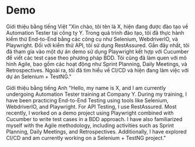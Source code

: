 # Demo
Giới thiệu bằng tiếng Việt
"Xin chào, tôi tên là X, hiện đang được đào tạo về Automation Tester tại công ty Y. Trong quá trình đào tạo, tôi đã thực hành kiểm thử End-to-End bằng các công cụ như Selenium, WebdriverIO, và Playwright. Đối với kiểm thử API, tôi sử dụng RestAssured. Gần đây nhất, tôi đã tham gia vào một dự án demo sử dụng Playwright kết hợp với Cucumber để viết các test case theo phương pháp BDD. Tôi cũng đã làm quen với mô hình Agile, bao gồm các hoạt động như Sprint Planning, Daily Meetings, và Retrospectives. Ngoài ra, tôi đã tìm hiểu về CI/CD và hiện đang làm việc với dự án Selenium + TestNG."

Giới thiệu bằng tiếng Anh
"Hello, my name is X, and I am currently undergoing Automation Tester training at Company Y. During my training, I have been practicing End-to-End Testing using tools like Selenium, WebdriverIO, and Playwright. For API Testing, I use RestAssured. Most recently, I worked on a demo project using Playwright combined with Cucumber to write test cases in a BDD approach. I have also familiarized myself with the Agile methodology, including activities such as Sprint Planning, Daily Meetings, and Retrospectives. Additionally, I have explored CI/CD and am currently working on a Selenium + TestNG project."
